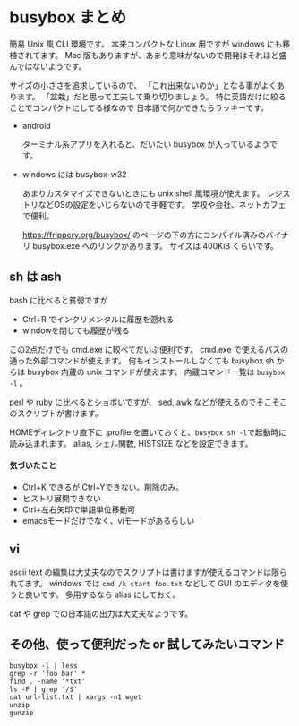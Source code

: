 # busybox まとめ

簡易 Unix 風 CLI 環境です。
本来コンパクトな Linux 用ですが windows にも移植されてます。
Mac 版もありますが、あまり意味がないので開発はそれほど盛んではないようです。

サイズの小ささを追求しているので、
「これ出来ないのか」となる事がよくあります。
「盆栽」だと思って工夫して乗り切りましょう。
特に英語だけに絞ることでコンパクトにしてる様なので
日本語で何かできたらラッキーです。

* android

  ターミナル系アプリを入れると、だいたい busybox が入っているようです。

* windows には busybox-w32

  あまりカスタマイズできないときにも unix shell 風環境が使えます。
  レジストリなどOSの設定をいじらないので手軽です。
  学校や会社、ネットカフェで便利。
  
  https://frippery.org/busybox/
  のページの下の方にコンパイル済みのバイナリ busybox.exe へのリンクがあります。
  サイズは 400KiB くらいです。
  
## sh は ash
bash に比べると貧弱ですが
* Ctrl+R でインクリメンタルに履歴を遡れる
* windowを閉じても履歴が残る

この2点だけでも cmd.exe に較べてだいぶ便利です。
cmd.exe で使えるパスの通った外部コマンドが使えます。
何もインストールしなくても busybox sh からは busybox 内蔵の unix コマンドが使えます。
内蔵コマンド一覧は ```busybox -l``` 。

perl や ruby に比べるとショボいですが、
sed, awk などが使えるのでそこそこのスクリプトが書けます。

HOMEディレクトリ直下に .profile を置いておくと、``` busybox sh -l ```で起動時に読み込まれます。
alias, シェル関数, HISTSIZE などを設定できます。

#### 気づいたこと
* Ctrl+K できるが Ctrl+Yできない。削除のみ。
* ヒストリ展開できない
* Ctrl+左右矢印で単語単位移動可
* emacsモードだけでなく、viモードがあるらしい

## vi
ascii text の編集は大丈夫なのでスクリプトは書けますが使えるコマンドは限られてます。
windows では ```cmd /k start foo.txt``` などして GUI のエディタを使うと良いです。
多用するなら alias にしておく。

cat や grep での日本語の出力は大丈夫なようです。

## その他、使って便利だった or 試してみたいコマンド
```
busybox -l | less
grep -r 'foo bar' *
find . -name '*txt'
ls -F | grep '/$'
cat url-list.txt | xargs -n1 wget
unzip
gunzip
```
